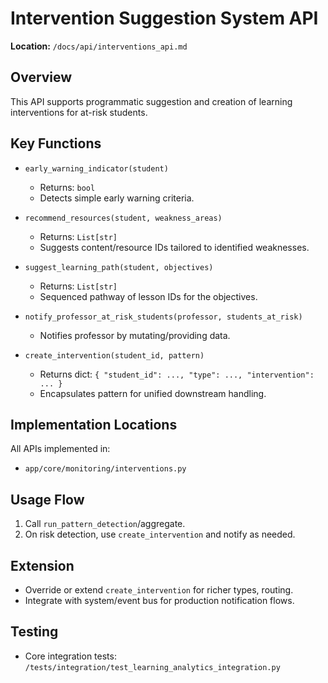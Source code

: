 # Intervention Suggestion System API

**Location:** `/docs/api/interventions_api.md`

## Overview

This API supports programmatic suggestion and creation of learning interventions for at-risk students.

## Key Functions

- `early_warning_indicator(student)`
    - Returns: `bool`
    - Detects simple early warning criteria.

- `recommend_resources(student, weakness_areas)`
    - Returns: `List[str]`
    - Suggests content/resource IDs tailored to identified weaknesses.

- `suggest_learning_path(student, objectives)`
    - Returns: `List[str]`
    - Sequenced pathway of lesson IDs for the objectives.

- `notify_professor_at_risk_students(professor, students_at_risk)`
    - Notifies professor by mutating/providing data.

- `create_intervention(student_id, pattern)`
    - Returns dict: `{ "student_id": ..., "type": ..., "intervention": ... }`
    - Encapsulates pattern for unified downstream handling.

## Implementation Locations

All APIs implemented in:  
- `app/core/monitoring/interventions.py`

## Usage Flow

1. Call `run_pattern_detection`/aggregate.
2. On risk detection, use `create_intervention` and notify as needed.

## Extension

- Override or extend `create_intervention` for richer types, routing.
- Integrate with system/event bus for production notification flows.

## Testing

- Core integration tests:  
  `/tests/integration/test_learning_analytics_integration.py`